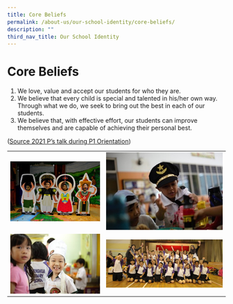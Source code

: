 ```yaml
---
title: Core Beliefs
permalink: /about-us/our-school-identity/core-beliefs/
description: ""
third_nav_title: Our School Identity
---
```

# Core Beliefs

1.  We love, value and accept our students for who they are.
2.  We believe that every child is special and talented in his/her own way. Through what we do, we seek to bring out the best in each of our students.
3.  We believe that, with effective effort, our students can improve themselves and are capable of achieving their personal best.

  
(<a href="/our-info-hub/information-for-parents/primary-1-matters/" target="_blank">Source 2021 P’s talk during P1 Orientation</a>)


|   |   |
|---|---|
|![](/images/About%20us/Core%20Beliefs_1.jpg)   |![](/images/About%20us/Core%20Beliefs_2.jpg)   |
|  ![](/images/About%20us/Core%20Beliefs_3.jpg) | ![](/images/About%20us/Core%20Beliefs_4.jpg)  |